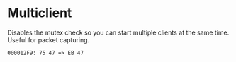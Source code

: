 # Multiclient

Disables the mutex check so you can start multiple clients at the same time. Useful for packet capturing.

`000012F9: 75 47 => EB 47`
